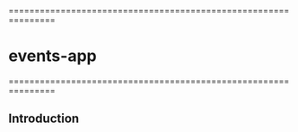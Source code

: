 ===============================================================
# events-app
===============================================================
<h2>Introduction</h2>
